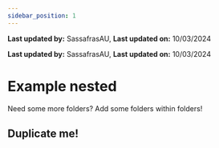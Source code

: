 ```yaml
---
sidebar_position: 1
---
```


**Last updated by:** SassafrasAU, **Last updated on:** 10/03/2024


**Last updated by:** SassafrasAU, **Last updated on:** 10/03/2024


# Example nested

Need some more folders? Add some folders within folders!

## Duplicate me!

